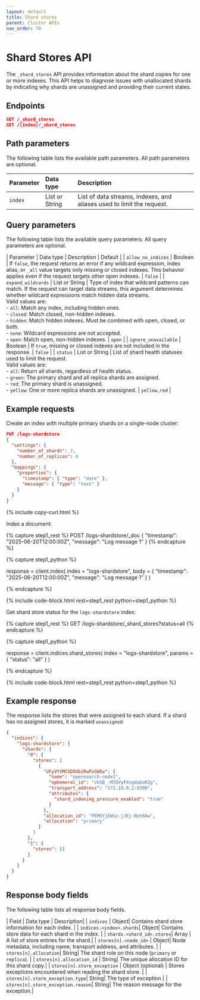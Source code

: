 ```yaml
---
layout: default 
title: Shard stores 
parent: Cluster APIs 
nav_order: 70
---
```


# Shard Stores API

The `_shard_stores` API provides information about the shard copies for one or more indexes. This API helps to diagnose issues with unallocated shards by indicating why shards are unassigned and providing their current states.

## Endpoints
```json
GET /_shard_stores
GET /{index}/_shard_stores
```

## Path parameters

The following table lists the available path parameters. All path parameters are optional.

| Parameter | Data type | Description |
| :--- | :--- | :--- |
| `index` | List or String | List of data streams, indexes, and aliases used to limit the request. |

## Query parameters

The following table lists the available query parameters. All query parameters are optional.

| Parameter | Data type | Description | Default |
| `allow_no_indices` | Boolean | If `false`, the request returns an error if any wildcard expression, index alias, or `_all` value targets only missing or closed indexes. This behavior applies even if the request targets other open indexes. | `false` |
| `expand_wildcards` | List or String | Type of index that wildcard patterns can match. If the request can target data streams, this argument determines whether wildcard expressions match hidden data streams. <br> Valid values are: <br> - `all`: Match any index, including hidden ones. <br> - `closed`: Match closed, non-hidden indexes. <br> - `hidden`: Match hidden indexes. Must be combined with open, closed, or both. <br> - `none`: Wildcard expressions are not accepted. <br> - `open`: Match open, non-hidden indexes. | `open`  |
| `ignore_unavailable` | Boolean | If `true`, missing or closed indexes are not included in the response. | `false` |
| `status` | List or String | List of shard health statuses used to limit the request. <br> Valid values are: <br> - `all`: Return all shards, regardless of health status. <br> - `green`: The primary shard and all replica shards are assigned. <br> - `red`: The primary shard is unassigned. <br> - `yellow`: One or more replica shards are unassigned. | `yellow,red` |

## Example requests

Create an index with multiple primary shards on a single-node cluster:

```json
PUT /logs-shardstore
{
  "settings": {
    "number_of_shards": 2,
    "number_of_replicas": 0
  },
  "mappings": {
    "properties": {
      "timestamp": { "type": "date" },
      "message": { "type": "text" }
    }
  }
}
```
{% include copy-curl.html %}

Index a document:

<!-- spec_insert_start
component: example_code
rest: POST /logs-shardstore/_doc
body: |
{
  "timestamp": "2025-06-20T12:00:00Z",
  "message": "Log message 1"
}
-->
{% capture step1_rest %}
POST /logs-shardstore/_doc
{
  "timestamp": "2025-06-20T12:00:00Z",
  "message": "Log message 1"
}
{% endcapture %}

{% capture step1_python %}


response = client.index(
  index = "logs-shardstore",
  body =   {
    "timestamp": "2025-06-20T12:00:00Z",
    "message": "Log message 1"
  }
)

{% endcapture %}

{% include code-block.html
    rest=step1_rest
    python=step1_python %}
<!-- spec_insert_end -->

Get shard store status for the `logs-shardstore` index:

<!-- spec_insert_start
component: example_code
rest: GET /logs-shardstore/_shard_stores?status=all
-->
{% capture step1_rest %}
GET /logs-shardstore/_shard_stores?status=all
{% endcapture %}

{% capture step1_python %}


response = client.indices.shard_stores(
  index = "logs-shardstore",
  params = { "status": "all" }
)

{% endcapture %}

{% include code-block.html
    rest=step1_rest
    python=step1_python %}
<!-- spec_insert_end -->

## Example response

The response lists the stores that were assigned to each shard. If a shard has no assigned stores, it is marked `unassigned`:

```json
{
  "indices": {
    "logs-shardstore": {
      "shards": {
        "0": {
          "stores": [
            {
              "UFyVYVMCSDOObiRwPxSW5w": {
                "name": "opensearch-node1",
                "ephemeral_id": "vkSB_-M7QVyFXvgda6oRZg",
                "transport_address": "172.19.0.2:9300",
                "attributes": {
                  "shard_indexing_pressure_enabled": "true"
                }
              },
              "allocation_id": "PEM5YjEWSz-jJEj-Not6Aw",
              "allocation": "primary"
            }
          ]
        },
        "1": {
          "stores": []
        }
      }
    }
  }
}
```

## Response body fields

The following table lists all response body fields.

| Field | Data type | Description|
| `indices` | Object| Contains shard store information for each index. |
| `indices.<index>.shards`| Object| Contains store data for each shard in the index. |
| `shards.<shard_id>.stores`| Array |  A list of store entries for the shard.|
| `stores[n].<node_id>` | Object| Node metadata, including name, transport address, and attributes. |
| `stores[n].allocation`| String| The shard role on this node (`primary` or `replica`). |
| `stores[n].allocation_id` | String| The unique allocation ID for this shard copy.|
| `stores[n].store_exception` | Object (optional) | Stores exceptions encountered when reading the shard store. |
| `stores[n].store_exception.type`| String| The type of exception.|
| `stores[n].store_exception.reason`| String| The reason message for the exception.|
